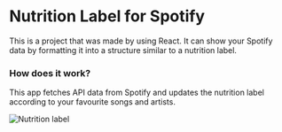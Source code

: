 # Nutrition Label for Spotify

This is a project that was made by using React. It can show your Spotify data by formatting it into a structure similar to a nutrition label.

### How does it work?

This app fetches API data from Spotify and updates the nutrition label according to your favourite songs and artists.

![Nutrition label](https://i.ibb.co/xqKQDgm/nutritionlabelspotifyreadme.png)                         

